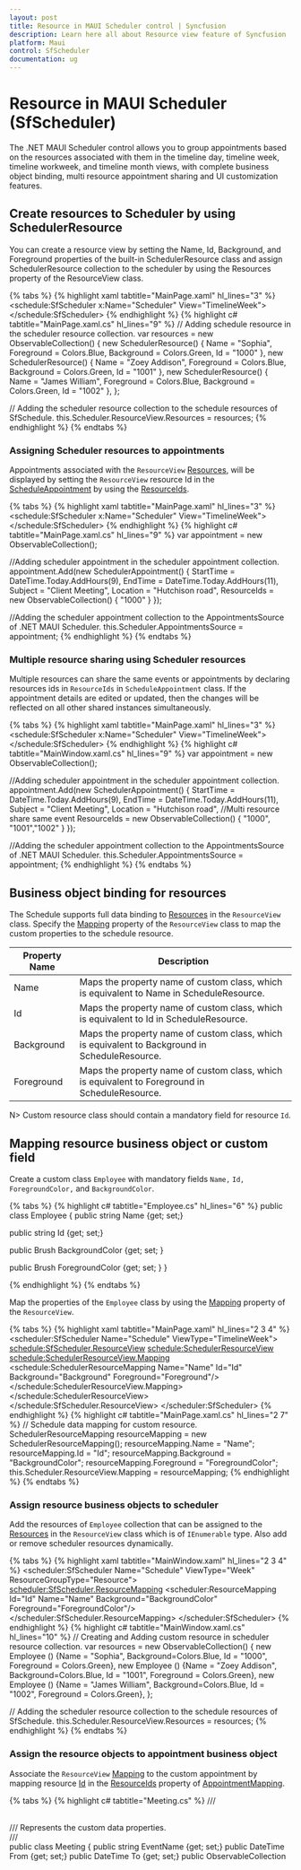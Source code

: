 ```yaml
---
layout: post
title: Resource in MAUI Scheduler control | Syncfusion
description: Learn here all about Resource view feature of Syncfusion .NET MAUI SfSchedler(SfScheduler) in day, week and workweek of timeline views and more.
platform: Maui
control: SfScheduler
documentation: ug
---
```


# Resource in MAUI Scheduler (SfScheduler)

The .NET MAUI Scheduler control allows you to group appointments based on the resources associated with them in the timeline day, timeline week, timeline workweek, and timeline month views, with complete business object binding, multi resource appointment sharing and UI customization features.

## Create resources to Scheduler by using SchedulerResource
You can create a resource view by setting the Name, Id, Background, and Foreground properties of the built-in SchedulerResource class and assign SchedulerResource collection to the scheduler by using the Resources property of the ResourceView class.

{% tabs %}
{% highlight xaml tabtitle="MainPage.xaml" hl_lines="3" %}
<schedule:SfScheduler x:Name="Scheduler"  View="TimelineWeek">
</schedule:SfScheduler>
{% endhighlight %}
{% highlight c# tabtitle="MainPage.xaml.cs" hl_lines="9" %}
// Adding schedule resource in the scheduler resource collection.
var resources = new ObservableCollection<SchedulerResource>()
{
   new SchedulerResource() { Name = "Sophia", Foreground = Colors.Blue, Background = Colors.Green, Id = "1000" },
   new SchedulerResource() { Name = "Zoey Addison",  Foreground = Colors.Blue, Background = Colors.Green, Id = "1001" },
   new SchedulerResource() { Name = "James William",  Foreground = Colors.Blue, Background = Colors.Green, Id = "1002" },
};

// Adding the scheduler resource collection to the schedule resources of SfSchedule.
this.Scheduler.ResourceView.Resources = resources;
{% endhighlight %}
{% endtabs %}

### Assigning Scheduler resources to appointments

Appointments associated with the `ResourceView` [Resources](), will be displayed by setting the `ResourceView` resource Id in the [ScheduleAppointment]() by using the [ResourceIds]().

{% tabs %}
{% highlight xaml tabtitle="MainPage.xaml" hl_lines="3" %}
<schedule:SfScheduler x:Name="Scheduler"  View="TimelineWeek">
</schedule:SfScheduler>
{% endhighlight %}
{% highlight c# tabtitle="MainPage.xaml.cs" hl_lines="9" %}
var appointment = new ObservableCollection<SchedulerAppointment>();

//Adding scheduler appointment in the scheduler appointment collection. 
appointment.Add(new SchedulerAppointment()
{
	StartTime = DateTime.Today.AddHours(9),
	EndTime = DateTime.Today.AddHours(11),
	Subject = "Client Meeting",
	Location = "Hutchison road",
	ResourceIds = new ObservableCollection<object>() { "1000" }
});

//Adding the scheduler appointment collection to the AppointmentsSource of .NET MAUI Scheduler.
this.Scheduler.AppointmentsSource = appointment;
{% endhighlight %}
{% endtabs %}

### Multiple resource sharing using Scheduler resources

Multiple resources can share the same events or appointments by declaring resources ids in `ResourceIds` in `ScheduleAppointment` class. If the appointment details are edited or updated, then the changes will be reflected on all other shared instances simultaneously.

{% tabs %}
{% highlight xaml tabtitle="MainPage.xaml" hl_lines="3" %}
<schedule:SfScheduler x:Name="Scheduler"  View="TimelineWeek">
</schedule:SfScheduler>
{% endhighlight %}
{% highlight c# tabtitle="MainWindow.xaml.cs" hl_lines="9" %}
var appointment = new ObservableCollection<SchedulerAppointment>();

//Adding scheduler appointment in the scheduler appointment collection. 
appointment.Add(new SchedulerAppointment()
{
	StartTime = DateTime.Today.AddHours(9),
	EndTime = DateTime.Today.AddHours(11),
	Subject = "Client Meeting",
	Location = "Hutchison road",
	//Multi resource share same event
	ResourceIds = new ObservableCollection<object>() { "1000", "1001","1002" }
});

//Adding the scheduler appointment collection to the AppointmentsSource of .NET MAUI Scheduler.
this.Scheduler.AppointmentsSource = appointment;
{% endhighlight %}
{% endtabs %}

## Business object binding for resources

The Schedule supports full data binding to [Resources]() in the `ResourceView` class. Specify the [Mapping]() property of the `ResourceView` class to map the custom properties to the schedule resource.

| Property Name | Description |
|-------------------------------------------------------------------------------------------------------------------------------------------------------------------------------------------------------|--------------------------------------------------------------------------------------------------------------------------|
| Name | Maps the property name of custom class, which is equivalent to Name in ScheduleResource. |
| Id | Maps the property name of custom class, which is equivalent to Id in ScheduleResource. |
| Background | Maps the property name of custom class, which is equivalent to Background in ScheduleResource. |
| Foreground | Maps the property name of custom class, which is equivalent to Foreground in ScheduleResource. |

N> Custom resource class should contain a mandatory field for resource `Id`.

## Mapping resource business object or custom field

Create a custom class `Employee` with mandatory fields `Name,` `Id,` `ForegroundColor,` and `BackgroundColor`.

{% tabs %}
{% highlight c# tabtitle="Employee.cs" hl_lines="6" %}
public class Employee
{
   public string Name {get; set;}

   public string Id {get; set;}

   public Brush BackgroundColor {get; set; }

   public Brush ForegroundColor {get; set; }
}

{% endhighlight %}
{% endtabs %}

Map the properties of the `Employee` class by using the [Mapping]() property of the `ResourceView`.

{% tabs %}
{% highlight xaml tabtitle="MainPage.xaml" hl_lines="2 3 4" %}
<scheduler:SfScheduler Name="Schedule" ViewType="TimelineWeek">
<schedule:SfScheduler.ResourceView>
    <schedule:SchedulerResourceView>
        <schedule:SchedulerResourceView.Mapping>
            <schedule:SchedulerResourceMapping Name="Name"
                                            Id="Id"
                                            Background="Background"
                                            Foreground="Foreground"/>
        </schedule:SchedulerResourceView.Mapping>
    </schedule:SchedulerResourceView>
</schedule:SfScheduler.ResourceView>
</scheduler:SfScheduler>
{% endhighlight %}
{% highlight c# tabtitle="MainPage.xaml.cs" hl_lines="2 7" %}
 // Schedule data mapping for custom resource.
SchedulerResourceMapping resourceMapping = new SchedulerResourceMapping();
resourceMapping.Name = "Name";
resourceMapping.Id = "Id";
resourceMapping.Background = "BackgroundColor";
resourceMapping.Foreground = "ForegroundColor";
this.Scheduler.ResourceView.Mapping = resourceMapping;
{% endhighlight %}
{% endtabs %}

### Assign resource business objects to scheduler

Add the resources of `Employee` collection that can be assigned  to the [Resources]() in the `ResourceView` class which is of `IEnumerable` type. Also add or remove scheduler resources dynamically.

{% tabs %}
{% highlight xaml tabtitle="MainWindow.xaml" hl_lines="2 3 4" %}
<scheduler:SfScheduler Name="Schedule" ViewType="Week" ResourceGroupType="Resource">
    <scheduler:SfScheduler.ResourceMapping>
       <scheduler:ResourceMapping Id="Id" Name="Name" Background="BackgroundColor" Foreground="ForegroundColor"/>
    </scheduler:SfScheduler.ResourceMapping>
</scheduler:SfScheduler>
{% endhighlight %}
{% highlight c# tabtitle="MainWindow.xaml.cs" hl_lines="10" %}
// Creating and Adding custom resource in scheduler resource collection.
var resources = new ObservableCollection<Employee>()
{
   new Employee () {Name = "Sophia", Background=Colors.Blue, Id = "1000", Foreground = Colors.Green},
   new Employee () {Name = "Zoey Addison", Background=Colors.Blue, Id = "1001", Foreground = Colors.Green},
   new Employee () {Name = "James William", Background=Colors.Blue, Id = "1002", Foreground = Colors.Green},
};

// Adding the scheduler resource collection to the schedule resources of SfSchedule.
this.Scheduler.ResourceView.Resources = resources;
{% endhighlight %}
{% endtabs %}

### Assign the resource objects to appointment business object

Associate the `ResourceView` [Mapping]() to the custom appointment by mapping resource [Id]() in the [ResourceIds]() property of [AppointmentMapping](). 

{% tabs %}
{% highlight c# tabtitle="Meeting.cs" %}
/// <summary>   
/// Represents the custom data properties.   
/// </summary> 
public class Meeting
{
	public string EventName {get; set;}
	public DateTime From {get; set;}
	public DateTime To {get; set;}
    public ObservableCollection<object> Resources
}
{% endhighlight %}
{% endtabs %}


Map those properties of the `Meeting` class to schedule appointments by using the `AppointmentMapping` properties.

{%tabs %}
{% highlight xaml tabtitle="MainPage.xaml" hl_lines="2 3 4 5 6 7 8" %}
<schedule:SfScheduler x:Name="Scheduler"  View="TimelineWeek"
                            AppointmentsSource="{Binding Events}"
                            AllowedViews="TimelineDay,TimelineMonth,TimelineWeek,TimelineWorkWeek" >
        <schedule:SfScheduler.AppointmentMapping>
            <schedule:SchedulerAppointmentMapping
                Subject="EventName"
                StartTime="From"
                EndTime="To"
                Background="Background"
                IsAllDay="IsAllDay"
                StartTimeZone="StartTimeZone"
                EndTimeZone="EndTimeZone"
                ResourceIds="Resources"/>
        </schedule:SfScheduler.AppointmentMapping>
</schedule:SfScheduler>
{% endhighlight %}
{% highlight c# tabtitle="MainPAge.xaml.cs" hl_lines="2 8" %}
//Schedule data mapping for custom appointments
SchedulerAppointmentMapping dataMapping = new SchedulerAppointmentMapping();
dataMapping.Subject = "EventName";
dataMapping.StartTime = "From";
dataMapping.EndTime = "To";
dataMapping.Background = "Color";
dataMapping.ResourceIds = "Resources";
this.Scheduler.AppointmentMapping = dataMapping;
{% endhighlight %}
{% endtabs %}

Schedule meetings for a resource by setting `From,` `To,` and `Resources` of the `Meeting` class.

{%tabs %}
{% highlight c# tabtitle="MainPage.xaml.cs" %}
Meeting meeting = new Meeting ();
meeting.From = new DateTime(2020, 07, 01, 10, 0, 0);
meeting.To = meeting.From.AddHours(1);
meeting.EventName = "Meeting";
meeting.Resources = new ObservableCollection<object> { (Resources[0] as Employee).Id, (Resources[1] as Employee).Id };
var Meetings = new ObservableCollection<Meeting> ();
Meetings.Add(meeting);
this.Schedule.ItemsSource = Meetings;
{% endhighlight %}
{% endtabs %}

## Resource minimum row height
You can customize resource minimum row height of visible resources in timeline day, timeline week, timeline workweek and timeline month views by using the [MinimumRowHeight]() property of [SchedulerResourceView]() in [SfScheduler.]() By default, resource row height will be auto-expanded from minimum height based on the appointment counts.

{% tabs %}
{% highlight xaml tabtitle="MainPage.xaml" hl_lines="6" %}
<schedule:SfScheduler x:Name="Scheduler"  View="TimelineWeek"
                            AllowedViews="TimelineDay,TimelineMonth,TimelineWeek,TimelineWorkWeek" >
<schedule:SfScheduler.ResourceView>
    <schedule:SchedulerResourceView MinimumRowHeight="90"/>
</schedule:SfScheduler.ResourceView>
</schedule:SfScheduler>
{% endhighlight %}
{% highlight c# tabtitle="MainPage.xaml.cs" %}
this.Scheduler.ResourceView.MinimumRowHeight = 100;
{% endhighlight %}
{% endtabs %} 

N>
* By default, if the viewport height is greater than 400 then each resource height will be calculated by viewport size divided by the minimum value of scheduler resources count and 4 (default resource count). 
* If the viewport height is lesser than 400 then each resource height will be calculated by default viewport size(4 (default resource*100)) divided by the minimum value of scheduler resources count and 4 (default resource count).
* If the MinimumRowHeight is less than the default row height then the default row height will be used.

## Assign special time regions to scheduler resources
You can highlight a resources availability by creating special time regions in the timeline day, timeline week, and timeline workweek views.

{% tabs %}
{% highlight xaml tabtitle="MainPage.xaml" %}


{% endhighlight %}
{% highlight c# tabtitle="MainPage.xaml.cs" hl_lines="9" %}
this.Scheduler.DaysView.TimeRegions.Add(new SchedulerTimeRegion
{
	StartTime = new DateTime(2022, 06, 04, 13, 0, 0),
	EndTime = new DateTime(2022, 06, 04, 14, 0, 0),
	Text = "Lunch",
	RecurrenceRule = "FREQ=DAILY;INTERVAL=1",
	ResourceIds = new ObservableCollection<object>() { "1000", "1001", "1002" }
});
{% endhighlight %}
{% endtabs %}

## Programmatic resource selection
You can programmatically select the resource by using the `SelectedResourceId` and `SelectedDate` of the SfScheduler. Please [click]() here to see more details about programmatic date selection.

## Appearance customization

The resource appearance customization can be achieved by using the [ResourceHeaderTemplate]() and [TextStyle]() properties of the [SchedulerResourceView]().

#### Customize resource appearance using text style
The resource header text style can be customized by using the [TextStyle]() property of the [SchedulerResourceView]().
	
#### Customize resource appearance using ResourceHeaderTemplate
The resource appearance customization can be achieved by using the [ResourceHeaderTemplate]() property of the [SchedulerResourceView]().

{% tabs %}
{% highlight xaml tabtitle="MainPage.xaml" hl_lines="28" %}

<ContentPage.Behaviors>
    <local:ResourceViewBehavior/>
</ContentPage.Behaviors>
    
<Grid>
    <schedule:SfScheduler x:Name="Scheduler"  View="TimelineMonth"
                                AppointmentsSource="{Binding Events}"
                                AllowedViews="TimelineDay,TimelineMonth,TimelineWeek,TimelineWorkWeek" >

        <schedule:SfScheduler.Resources>
            <local:SfImageSourceConverter x:Key="imageConverter"/>
        </schedule:SfScheduler.Resources>
        <schedule:SfScheduler.ResourceView>
            <schedule:SchedulerResourceView Resources="{Binding Resources}">
                <schedule:SchedulerResourceView.HeaderTemplate>
                    <DataTemplate>
                        <StackLayout Padding="5" Orientation="Vertical" VerticalOptions="Center" HorizontalOptions="Fill">
                            <Border StrokeThickness="5"
                                        Stroke="{Binding Background}"
                                        HorizontalOptions="Center"
                                        HeightRequest="{OnIdiom Desktop = 70, Phone = 65}"
                                        WidthRequest="{OnIdiom Desktop= 70, Phone=65}">
                                <Border.StrokeShape>
                                    <RoundRectangle CornerRadius="150"/>
                                </Border.StrokeShape>
                                <Image WidthRequest="{OnIdiom Desktop = 55, Phone = 50}"
                                            HeightRequest="{OnIdiom Desktop = 55, Phone = 50}"
                                            HorizontalOptions="Center"
                                            Source="{Binding DataItem.ImageName,Converter={StaticResource imageConverter}}" 
                                            VerticalOptions="Center"
                                    Aspect="Fill"/>
                            </Border>
                            <Label Text="{Binding Name}" TextColor="Black" FontSize="{OnIdiom Desktop= 12, Phone=10}" VerticalTextAlignment="Center" HorizontalTextAlignment="Center"/>
                        </StackLayout>
                    </DataTemplate>
                </schedule:SchedulerResourceView.HeaderTemplate>

                <schedule:SchedulerResourceView.Mapping>
                    <schedule:SchedulerResourceMapping Name="Name"
                                                    Id="Id"
                                                    Background="Background"
                                                    Foreground="Foreground"/>
                </schedule:SchedulerResourceView.Mapping>
            </schedule:SchedulerResourceView>
        </schedule:SfScheduler.ResourceView>

        <schedule:SfScheduler.AppointmentMapping>
            <schedule:SchedulerAppointmentMapping
                Subject="EventName"
                StartTime="From"
                EndTime="To"
                Background="Background"
                IsAllDay="IsAllDay"
                StartTimeZone="StartTimeZone"
                EndTimeZone="EndTimeZone"
                ResourceIds="Resources"/>
        </schedule:SfScheduler.AppointmentMapping>

        <schedule:SfScheduler.TimelineView>
            <schedule:SchedulerTimelineView
                    StartHour="8"
                    EndHour="20"/>
        </schedule:SfScheduler.TimelineView>

        <schedule:SfScheduler.BindingContext>
            <local:ResourceViewViewModel/>
        </schedule:SfScheduler.BindingContext>

    </schedule:SfScheduler>

</Grid>
{% endhighlight %}
{% endtabs %}
{% tabs %}
{% highlight xaml tabtitle="SfImageSourceConverter.cs" hl_lines="28" %}
public class SfImageSourceConverter : IValueConverter
{
    /// <summary>
    /// 
    /// </summary>
    /// <param name="value"></param>
    /// <param name="targetType"></param>
    /// <param name="parameter"></param>
    /// <param name="culture"></param>
    /// <returns></returns>

    public object Convert(object value, Type targetType, object parameter, CultureInfo culture)
    {
        string? source = value as string;
        string? assemblyName = typeof(SfImageSourceConverter).GetTypeInfo().Assembly.GetName().Name; //GetType().GetTypeInfo().Assembly.GetName().Name;
        return ImageSource.FromResource(assemblyName + ".Resources.Images." + source, typeof(SfImageSourceConverter).GetTypeInfo().Assembly);

    }

    /// <summary>
    /// 
    /// </summary>
    /// <param name="value"></param>
    /// <param name="targetType"></param>
    /// <param name="parameter"></param>
    /// <param name="culture"></param>
    /// <returns></returns>
    /// <exception cref="NotImplementedException"></exception>
    public object ConvertBack(object value, Type targetType, object parameter, CultureInfo culture)
    {
        throw new NotImplementedException();
    }
}
{% endhighlight %}
{% endtabs %}
{% tabs %}
{% highlight xaml tabtitle="ResourceViewViewModel.cs" hl_lines="28" %}
public class ResourceViewViewModel : INotifyPropertyChanged
{
    /// <summary>
    /// current day meetings 
    /// </summary>
    private List<string> currentDayMeetings;

    /// <summary>
    /// color collection
    /// </summary>
    private List<Brush> colors;

    /// <summary>
    /// Appointment start hours.
    /// </summary>
    private List<int> startHours;

    /// <summary>
    /// list of meeting
    /// </summary>
    private ObservableCollection<Meeting>? events;

    /// <summary>
    /// name collection
    /// </summary>

    private List<string> employeeNames;

    /// <summary>
    /// resources
    /// </summary>
    private ObservableCollection<object>? resources;

    /// <summary>
    /// Initializes a new instance of the <see cref="ResourceViewViewModel" /> class.
    /// </summary>
    public ResourceViewViewModel()
    {
        this.employeeNames = new List<string>();
        this.colors = new List<Brush>();
        this.startHours = new List<int>();
        this.Events = new ObservableCollection<Meeting>();
        this.currentDayMeetings = new List<string>();
        this.Resources = new ObservableCollection<object>();
        this.DisplayDate = DateTime.Now.Date.AddHours(8).AddMinutes(50);
        this.InitializeDataForBookings();
        this.InitializeResources();
        this.BookingAppointments();
    }

    private void InitializeResources()
    {
        Random random = new Random();
        for (int i = 0; i < 9; i++)
        {
            Employee employees = new Employee();
            employees.Name = employeeNames[i];
            employees.Background = this.colors[random.Next(0, 9)];
            employees.Foreground = (employees.Background as SolidColorBrush)?.Color.GetLuminosity() > 0.7 ? Colors.Black : Colors.White;
            employees.Id = i.ToString();

            if (employees.Name == "Brooklyn")
            {
                employees.ImageName = "people_circle8.png";
            }
            else if (employees.Name == "Sophia")
            {
                employees.ImageName = "people_circle1.png";
            }
            else if (employees.Name == "Stephen")
            {
                employees.ImageName = "people_circle12.png";
            }
            else if (employees.Name == "Zoey Addison")
            {
                employees.ImageName = "people_circle2.png";
            }
            else if (employees.Name == "Daniel")
            {
                employees.ImageName = "people_circle14.png";
            }
            else if (employees.Name == "Emilia")
            {
                employees.ImageName = "people_circle3.png";
            }
            else if (employees.Name == "Adeline Ruby")
            {
                employees.ImageName = "people_circle4.png";
            }
            else if (employees.Name == "James William")
            {
                employees.ImageName = "people_circle5.png";
            }
            else if (employees.Name == "Kinsley Elena")
            {
                employees.ImageName = "people_circle6.png";
            }

            Resources?.Add(employees);
        }
    }

    /// <summary>
    /// Property changed event handler
    /// </summary>
    public event PropertyChangedEventHandler? PropertyChanged;

    #region ListOfMeeting

    /// <summary>
    /// Gets or sets appointments.
    /// </summary>
    public ObservableCollection<Meeting>? Events
    {
        get
        {
            return this.events;
        }

        set
        {
            this.events = value;
            this.RaiseOnPropertyChanged("Events");
        }
    }
    #endregion

    public ObservableCollection<object>? Resources
    {
        get
        {
            return resources;
        }

        set
        {
            resources = value;
            this.RaiseOnPropertyChanged("Resources");
        }
    }

    /// <summary>
    /// Gets or sets the schedule display date.
    /// </summary>
    public DateTime DisplayDate { get; set; }

    #region BookingAppointments

    /// <summary>
    /// Method for booking appointments.
    /// </summary>
    internal void BookingAppointments()
    {
        Random randomTime = new Random();
        List<Point> randomTimeCollection = this.GettingTimeRanges();
        DateTime date;
        DateTime dateFrom = DateTime.Now.AddDays(-80);
        DateTime dateTo = DateTime.Now.AddDays(80);
        DateTime dateRangeStart = DateTime.Now.AddDays(-70);
        DateTime dateRangeEnd = DateTime.Now.AddDays(70);

        if (resources == null)
        {
            return;
        }

        for (date = dateFrom; date < dateTo; date = date.AddDays(1))
        {
            for (int res = 0; res < 2; res++)
            {
                var resource = resources[randomTime.Next(resources.Count)] as Employee;
                if ((DateTime.Compare(date, dateRangeStart) > 0) && (DateTime.Compare(date, dateRangeEnd) < 0))
                {
                    for (int additionalAppointmentIndex = 0; additionalAppointmentIndex < 3; additionalAppointmentIndex++)
                    {
                        Meeting meeting = new Meeting();
                        int hour = randomTime.Next((int)randomTimeCollection[additionalAppointmentIndex].X, (int)randomTimeCollection[additionalAppointmentIndex].Y);
                        meeting.From = new DateTime(date.Year, date.Month, date.Day, this.startHours[randomTime.Next(0, 2)], 0, 0);
                        meeting.To = meeting.From.AddHours(12);
                        meeting.EventName = this.currentDayMeetings[randomTime.Next(9)];
                        meeting.Background = this.colors[randomTime.Next(9)];
                        meeting.IsAllDay = false;
                        meeting.StartTimeZone = TimeZoneInfo.Local;
                        meeting.EndTimeZone = TimeZoneInfo.Local;
                        var coll = new ObservableCollection<object>();
                        if (resource != null && resource.Id != null)
                        {
                            coll.Add(resource.Id);
                        }
                        meeting.Resources = coll;
                        this.Events?.Add(meeting);
                    }
                }
                else
                {
                    Meeting meeting = new Meeting();
                    meeting.From = new DateTime(date.Year, date.Month, date.Day, randomTime.Next(9, 11), 0, 0);
                    meeting.To = meeting.From.AddDays(2).AddHours(4);
                    meeting.EventName = this.currentDayMeetings[randomTime.Next(9)];
                    meeting.Background = this.colors[randomTime.Next(9)];
                    meeting.IsAllDay = true;
                    meeting.StartTimeZone = TimeZoneInfo.Local;
                    meeting.EndTimeZone = TimeZoneInfo.Local;
                    var coll = new ObservableCollection<object>();
                    if (resource != null && resource.Id != null)
                    {
                        coll.Add(resource.Id);
                    }
                    meeting.Resources = coll;
                    this.Events?.Add(meeting);
                }
            }
        }
    }

    #endregion BookingAppointments

    #region GettingTimeRanges

    /// <summary>
    /// Method for get timing range.
    /// </summary>
    /// <returns>return time collection</returns>
    private List<Point> GettingTimeRanges()
    {
        List<Point> randomTimeCollection = new List<Point>();
        randomTimeCollection.Add(new Point(9, 11));
        randomTimeCollection.Add(new Point(12, 14));
        randomTimeCollection.Add(new Point(15, 17));

        return randomTimeCollection;
    }

    #endregion GettingTimeRanges

    #region InitializeDataForBookings

    /// <summary>
    /// Method for initialize data bookings.
    /// </summary>
    private void InitializeDataForBookings()
    {
		...
    }

    #endregion InitializeDataForBookings

    #region Property Changed Event

    /// <summary>
    /// Invoke method when property changed
    /// </summary>
    /// <param name="propertyName">property name</param>
    private void RaiseOnPropertyChanged(string propertyName)
    {
        this.PropertyChanged?.Invoke(this, new PropertyChangedEventArgs(propertyName));
    }

    #endregion
}
{% endhighlight %}
{% endtabs %}